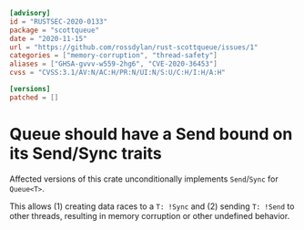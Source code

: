 ```toml
[advisory]
id = "RUSTSEC-2020-0133"
package = "scottqueue"
date = "2020-11-15"
url = "https://github.com/rossdylan/rust-scottqueue/issues/1"
categories = ["memory-corruption", "thread-safety"]
aliases = ["GHSA-gvvv-w559-2hg6", "CVE-2020-36453"]
cvss = "CVSS:3.1/AV:N/AC:H/PR:N/UI:N/S:U/C:H/I:H/A:H"

[versions]
patched = []
```

# Queue<T> should have a Send bound on its Send/Sync traits

Affected versions of this crate unconditionally implements `Send`/`Sync` for `Queue<T>`.

This allows (1) creating data races to a `T: !Sync` and (2) sending `T: !Send` to other threads, resulting in memory corruption or other undefined behavior.
